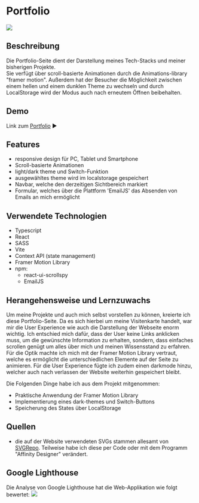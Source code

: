 # Portfolio
![](https://i.imgur.com/umDL9wE.png)

## Beschreibung
Die Portfolio-Seite dient der Darstellung meines Tech-Stacks und meiner bisherigen Projekte.
<br/>
Sie verfügt über scroll-basierte Animationen durch die Animations-library "framer motion". Außerdem hat der Besucher die Möglichkeit zwischen einem hellen und einem dunklen Theme zu wechseln und durch LocalStorage wird der Modus auch nach erneutem Öffnen beibehalten.

## Demo
Link zum [Portfolio](https://jonashencke.github.io/portfolio/#skills) ▶️

## Features

- responsive design für PC, Tablet und Smartphone
- Scroll-basierte Animationen
- light/dark theme und Switch-Funktion
- ausgewähltes theme wird im localstorage gespeichert
- Navbar, welche den derzeitigen Sichtbereich markiert
- Formular, welches über die Plattform 'EmailJS' das Absenden von Emails an mich ermöglicht

## Verwendete Technologien
- Typescript
- React
- SASS
- Vite
- Context API (state management)
- Framer Motion Library
- npm:
  - react-ui-scrollspy
  - EmailJS
## Herangehensweise und Lernzuwachs
Um meine Projekte und auch mich selbst vorstellen zu können, kreierte ich diese Portfolio-Seite. Da es sich hierbei um meine Visitenkarte handelt, war mir die User Experience wie auch die Darstellung der Webseite enorm wichtig. Ich entschied mich dafür, dass der User keine Links anklicken muss, um die gewünschte Information zu erhalten, sondern, dass einfaches scrollen genügt um alles über mich und meinen Wissensstand zu erfahren. Für die Optik machte ich mich mit der Framer Motion Library vertraut, welche es ermöglicht die unterschiedlichen Elemente auf der Seite zu animieren. Für die User Experience fügte ich zudem einen darkmode hinzu, welcher auch nach verlassen der Website weiterhin gespeichert bleibt.

Die Folgenden Dinge habe ich aus dem Projekt mitgenommen:
- Praktische Anwendung der Framer Motion Library
- Implementierung eines dark-themes und Switch-Buttons
- Speicherung des States über LocalStorage
## Quellen
- die auf der Website verwendeten SVGs stammen allesamt von [SVGRepo](https://www.svgrepo.com/). Teilweise habe ich diese per Code oder mit dem Programm "Affinity Designer" verändert.
## Google Lighthouse
Die Analyse von Google Lighthouse hat die Web-Applikation wie folgt bewertet:
![](https://i.imgur.com/gkhEmea.png)

